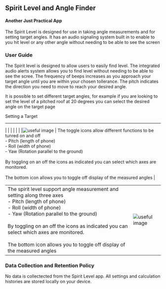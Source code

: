## Spirit Level and Angle Finder
#### Another Just Practical App


The Spirit Level is designed for use in taking angle measurements and for setting target angles.
It has an audio signaling system built in to enable to you hit level or any other angle without needing to be able to see the screen


### User Guide
The Spirit level is designed to allow users to easily find level. The integrated audio alerts system allows you to find level without needing to be able to see the scree. The frequency of beeps increases as you approach your target angle until you are within your chosen tollerance. The pitch indicates the direction you need to move to reach your desired angle.

It is possible to set different target angles, for example if you are looking to set the level of a pitched roof at 20 degrees you can select the desired angle on the target page

Setting a Target
<hr>

| | |
| | |
|![useful image](https://justpractical.github.io/SpiritLevel/images/VialSelectors.png) | The toggle icons allow different functions to be tunred on and off<br> - Pitch (length of phone) <br> - Roll (width of phone) <br> - Yaw (Rotation parallel to the ground) <br><br> By toggling on an off the icons as indicated you can select which axes are monitored. <br><br> The bottom icon allows you to toggle off display of the measured angles |




|  |  |
|------|-------|
| The spirit level support angle measurement and setting along three axes<br> - Pitch (length of phone) <br> - Roll (width of phone) <br> - Yaw (Rotation parallel to the ground) <br><br> By toggling on an off the icons as indicated you can select which axes are monitored. <br><br> The bottom icon allows you to toggle off display of the measured angles | ![useful image](https://justpractical.github.io/SpiritLevel/images/VialSelectors.png) |




### Data Collection and Retention Policy
No data is collectected from the Spirit Level app. All settings and calculation histories are stored locally on your device.
